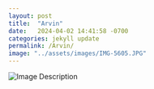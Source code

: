 ```yaml
---
layout: post
title:  "Arvin"
date:   2024-04-02 14:41:58 -0700
categories: jekyll update
permalink: /Arvin/
image: "../assets/images/IMG-5605.JPG"
---
```



<img src="{{ page.image | prepend: site.baseurl }}" alt="Image Description">



